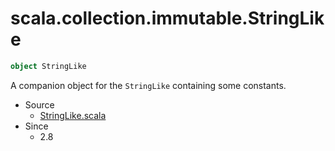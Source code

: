 
#                    scala.collection.immutable.StringLike                    #

```scala
object StringLike
```

A companion object for the `StringLike` containing some constants.

* Source
  * [StringLike.scala](https://github.com/scala/scala/tree/6d09a1ba5f/src/library/scala/collection/immutable/StringLike.scala#L1)
* Since
  * 2.8

